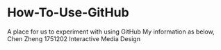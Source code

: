 # How-To-Use-GitHub
A place for us to experiment with using GitHub
My information as below,
Chen Zheng
1751202
Interactive Media Design
